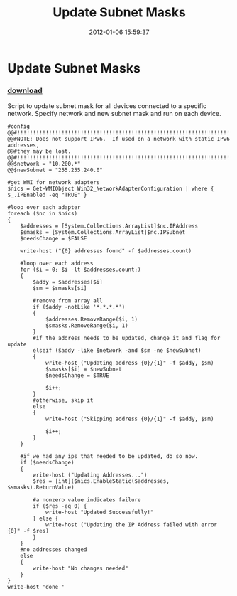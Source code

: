 ﻿---
pid:            3149
poster:         Mitch
title:          Update Subnet Masks
date:           2012-01-06 15:59:37
format:         posh
parent:         0
parent:         0

---

# Update Subnet Masks

### [download](3149.ps1)

Script to update subnet mask for all devices connected to a specific network.  Specify network and new subnet mask and run on each device.

```posh
#config
@@#!!!!!!!!!!!!!!!!!!!!!!!!!!!!!!!!!!!!!!!!!!!!!!!!!!!!!!!!!!!!!!!!!!!!!!!!!!!!!!
@@#NOTE: Does not support IPv6.  If used on a network with static IPv6 addresses,
@@#they may be lost.
@@#!!!!!!!!!!!!!!!!!!!!!!!!!!!!!!!!!!!!!!!!!!!!!!!!!!!!!!!!!!!!!!!!!!!!!!!!!!!!!!
@@$network = "10.200.*"
@@$newSubnet = "255.255.240.0"

#get WMI for network adapters
$nics = Get-WMIObject Win32_NetworkAdapterConfiguration | where { $_.IPEnabled -eq "TRUE" }

#loop over each adapter
foreach ($nc in $nics) 
{ 
    $addresses = [System.Collections.ArrayList]$nc.IPAddress
    $smasks = [System.Collections.ArrayList]$nc.IPSubnet
    $needsChange = $FALSE
    
    write-host ("{0} addresses found" -f $addresses.count)
    
    #loop over each address
    for ($i = 0; $i -lt $addresses.count;)
    {
        $addy = $addresses[$i]
        $sm = $smasks[$i]

        #remove from array all 
        if ($addy -notLike '*.*.*.*')
        {
            $addresses.RemoveRange($i, 1)
            $smasks.RemoveRange($i, 1)
        }    
        #if the address needs to be updated, change it and flag for update
        elseif ($addy -like $network -and $sm -ne $newSubnet)
        {
            write-host ("Updating address {0}/{1}" -f $addy, $sm)
            $smasks[$i] = $newSubnet
            $needsChange = $TRUE
            
            $i++;
        }
        #otherwise, skip it
        else
        {
            write-host ("Skipping address {0}/{1}" -f $addy, $sm)
            
            $i++;
        }
    }
    
    #if we had any ips that needed to be updated, do so now.
    if ($needsChange)
    {
        write-host ("Updating Addresses...")
        $res = [int]($nics.EnableStatic($addresses, $smasks).ReturnValue)
        
        #a nonzero value indicates failure
        if ($res -eq 0) {
            write-host "Updated Successfully!"
        } else {
            write-host ("Updating the IP Address failed with error {0}" -f $res)
        }
    }
    #no addresses changed
    else 
    {
        write-host "No changes needed"
    }
}
write-host 'done '
```
